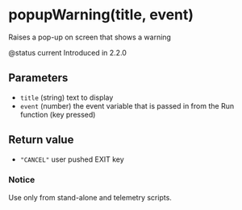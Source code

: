 # popupWarning(title, event)

Raises a pop-up on screen that shows a warning

@status current Introduced in 2.2.0

## Parameters

* `title` (string) text to display
* `event` (number) the event variable that is passed in from the Run function (key pressed)

## Return value

* `"CANCEL"` user pushed EXIT key

### Notice

Use only from stand-alone and telemetry scripts.
